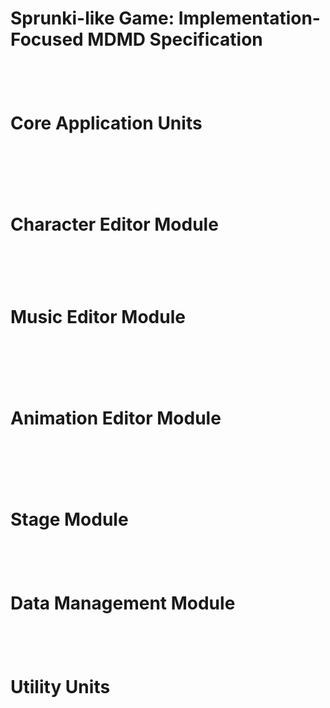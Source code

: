 # Sprunki-like Game: Implementation-Focused MDMD Specification

```{include} Specification/Concepts/sprunki-game-project.mdmd
```

```{include} Specification/Concepts/sprunki-core-architecture.mdmd
```

```{include} Specification/Concepts/sprunki-module-structure.mdmd
```

```{include} Specification/Concepts/sprunki-data-flow.mdmd
```

# Core Application Units

```{include} Specification/Concepts/app-core-module.mdmd
```

```{include} Specification/Implementations/html-main-page.mdmd
```

```{include} Specification/Implementations/app-main-bootstrap.mdmd
```

```{include} Specification/Implementations/core/app-core-class.mdmd
```

```{include} Specification/Implementations/core/event-bus-class.mdmd
```

```{include} Specification/Implementations/core/state-manager-class.mdmd
```

# Character Editor Module

```{include} Specification/Concepts/character-editor-module.mdmd
```

```{include} Specification/Implementations/character/character-editor-class.mdmd
```

```{include} Specification/Implementations/character/drawing-canvas-class.mdmd
```

```{include} Specification/Implementations/character/texture-manager-class.mdmd
```

```{include} Specification/Implementations/character/character-data-schema.mdmd
```

# Music Editor Module

```{include} Specification/Concepts/music-editor-module.mdmd
```

```{include} Specification/Implementations/music/music-editor-class.mdmd
```

```{include} Specification/Implementations/music/piano-roll-class.mdmd
```

```{include} Specification/Implementations/music/instrument-selector-class.mdmd
```

```{include} Specification/Implementations/music/audio-engine-class.mdmd
```

```{include} Specification/Implementations/music/music-data-schema.mdmd
```

# Animation Editor Module

```{include} Specification/Concepts/animation-editor-module.mdmd
```

```{include} Specification/Implementations/animation/animation-editor-class.mdmd
```

```{include} Specification/Implementations/animation/timeline-class.mdmd
```

```{include} Specification/Implementations/animation/property-editor-class.mdmd
```

```{include} Specification/Implementations/animation/tween-engine-class.mdmd
```

```{include} Specification/Implementations/animation/animation-data-schema.mdmd
```

# Stage Module

```{include} Specification/Concepts/stage-module.mdmd
```

```{include} Specification/Implementations/stage/performance-stage-class.mdmd
```

```{include} Specification/Implementations/stage/character-renderer-class.mdmd
```

```{include} Specification/Implementations/stage/background-manager-class.mdmd
```

# Data Management Module

```{include} Specification/Concepts/data-manager-module.mdmd
```

```{include} Specification/Implementations/data/data-manager-class.mdmd
```

```{include} Specification/Implementations/data/project-file-schema.mdmd
```

```{include} Specification/Implementations/data/local-storage-class.mdmd
```

# Utility Units

```{include} Specification/Concepts/vector-graphics-system.mdmd
```

```{include} Specification/Implementations/utils/vector2d-utils.mdmd
```

```{include} Specification/Implementations/utils/color-utils.mdmd
```

```{include} Specification/Implementations/utils/file-utils.mdmd
```
